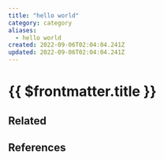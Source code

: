 ```yaml
---
title: "hello world"
category: category
aliases:
  - hello world
created: 2022-09-06T02:04:04.241Z
updated: 2022-09-06T02:04:04.241Z
---
```


# {{ $frontmatter.title }}

## Related

## References
